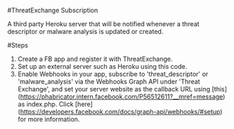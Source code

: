 #ThreatExchange Subscription

A third party Heroku server that will be notified whenever a threat descriptor or malware analysis is updated or created.

#Steps
1. Create a FB app and register it with ThreatExchange.
2. Set up an external server such as Heroku using this code.
3. Enable Webhooks in your app, subscribe to 'threat_descriptor' or 'malware_analysis'  via the Webhooks Graph API under 'Threat Exchange', and set your server website as the callback URL using [this] (https://phabricator.intern.facebook.com/P56512611?__mref=message) as index.php. Click [here] (https://developers.facebook.com/docs/graph-api/webhooks/#setup) for more information.
